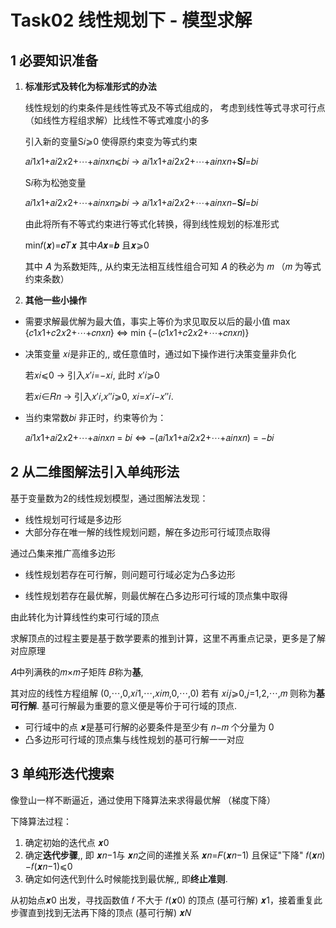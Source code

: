 # **Task02** 线性规划下 - 模型求解

## 1 **必要知识准备**

1. **标准形式及转化为标准形式的办法**

   线性规划的约束条件是线性等式及不等式组成的，
   考虑到线性等式寻求可行点（如线性方程组求解）比线性不等式难度小的多

   引入新的变量S𝑖⩾0 使得原约束变为等式约束

   𝑎𝑖1𝑥1+𝑎𝑖2𝑥2+⋯+𝑎𝑖𝑛𝑥𝑛⩽𝑏𝑖   →   𝑎𝑖1𝑥1+𝑎𝑖2𝑥2+⋯+𝑎𝑖𝑛𝑥𝑛+**S𝑖**=𝑏𝑖

   S𝑖称为松弛变量

   𝑎𝑖1𝑥1+𝑎𝑖2𝑥2+⋯+𝑎𝑖𝑛𝑥𝑛⩾𝑏𝑖   →   𝑎𝑖1𝑥1+𝑎𝑖2𝑥2+⋯+𝑎𝑖𝑛𝑥𝑛−**S𝑖**=𝑏𝑖

   由此将所有不等式约束进行等式化转换，得到线性规划的标准形式

   min𝑓(𝒙)=𝒄𝑇𝒙	其中𝐴𝒙=𝒃 且𝒙⩾0

   其中 𝐴 为系数矩阵,, 从约束无法相互线性组合可知 𝐴 的秩必为 𝑚 （𝑚 为等式约束条数）

2. **其他一些小操作**

- 需要求解最优解为最大值，事实上等价为求见取反以后的最小值
  max {𝑐1𝑥1+𝑐2𝑥2+⋯+𝑐𝑛𝑥𝑛}   ⇔   min {−(𝑐1𝑥1+𝑐2𝑥2+⋯+𝑐𝑛𝑥𝑛)}

- 决策变量 𝑥𝑖是非正的,, 或任意值时，通过如下操作进行决策变量非负化

  若𝑥𝑖⩽0      →   引入𝑥′𝑖=−𝑥𝑖,    此时 𝑥′𝑖⩾0

  若𝑥𝑖∈𝑅𝑛   →   引入𝑥′𝑖,𝑥″𝑖⩾0,  𝑥𝑖=𝑥′𝑖−𝑥″𝑖.

- 当约束常数𝑏𝑖 非正时，约束等价为：

  𝑎𝑖1𝑥1+𝑎𝑖2𝑥2+⋯+𝑎𝑖𝑛𝑥𝑛 = 𝑏𝑖	⇔	−(𝑎𝑖1𝑥1+𝑎𝑖2𝑥2+⋯+𝑎𝑖𝑛𝑥𝑛) = −𝑏𝑖

## 2  从二维图解法引入单纯形法

基于变量数为2的线性规划模型，通过图解法发现：

- 线性规划可行域是多边形
- 大部分存在唯一解的线性规划问题，解在多边形可行域顶点取得

通过凸集来推广高维多边形

- 线性规划若存在可行解，则问题可行域必定为凸多边形

- 线性规划若存在最优解，则最优解在凸多边形可行域的顶点集中取得

由此转化为计算线性约束可行域的顶点



求解顶点的过程主要是基于数学要素的推到计算，这里不再重点记录，更多是了解对应原理

 𝐴中列满秩的𝑚×𝑚子矩阵 𝐵称为**基**,

其对应的线性方程组解 (0,⋯,0,𝑥𝑖1,⋯,𝑥𝑖𝑚,0,⋯,0) 若有 𝑥𝑖𝑗⩾0,𝑗=1,2,⋯,𝑚 则称为**基可行解**. 基可行解最为重要的意义便是等价于可行域的顶点.

- 可行域中的点 𝒙是基可行解的必要条件是至少有 𝑛−𝑚 个分量为 0
- 凸多边形可行域的顶点集与线性规划的基可行解一一对应

## 3 单纯形迭代搜索

像登山一样不断逼近，通过使用下降算法来求得最优解 （梯度下降）

下降算法过程：

1. 确定初始的迭代点 𝒙0
2. 确定**迭代步骤**,, 即 𝒙𝑛−1与 𝒙𝑛之间的递推关系 𝒙𝑛=𝐹(𝒙𝑛−1) 且保证"下降" 𝑓(𝒙𝑛)−𝑓(𝒙𝑛−1)⩽0
3. 确定如何迭代到什么时候能找到最优解,, 即**终止准则**.

从初始点𝒙0 出发，寻找函数值 𝑓 不大于 𝑓(𝒙0) 的顶点 (基可行解) 𝒙1，接着重复此步骤直到找到无法再下降的顶点 (基可行解) 𝒙𝑁